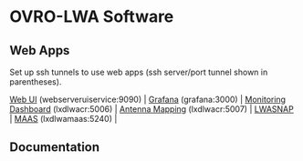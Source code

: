 # OVRO-LWA Software

## Web Apps

Set up ssh tunnels to use web apps (ssh server/port tunnel shown in parentheses).

[Web UI](http://localhost:9090) (webserveruiservice:9090) |
[Grafana](http://localhost:3000) (grafana:3000) |
[Monitoring Dashboard](http://localhost:5006/LWA_dashboard) (lxdlwacr:5006) |
[Antenna Mapping](http://127.0.0.1:5007/?hip.load_uri=%22.%22&hip.filters=%5B%5D&hip.color_by=%22antnum%22&hip.PARALLEL_PLOT.order=%5B%22antnum%22%2C%22pola_fee%22%2C%22polb_fee%22%2C%22arx_address%22%2C%22pola_arx_channel%22%2C%22polb_arx_channel%22%2C%22snap2_hostname%22%2C%22pola_digitizer_channel%22%2C%22polb_digitizer_channel%22%5D) (lxdlwacr:5007) |
[LWASNAP](http://greghell.github.io/LWASNAP/) |
[MAAS](http://localhost:5240) (lxdlwamaas:5240) |


## Documentation
